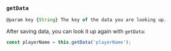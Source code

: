 ### `getData`

```js
@param key {String} The key of the data you are looking up.
```

After saving data, you can look it up again with `getData`:

```js
const playerName = this.getData('playerName');
```
